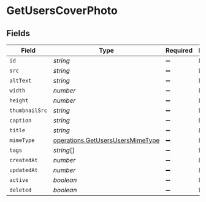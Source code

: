 # GetUsersCoverPhoto


## Fields

| Field                                                                                | Type                                                                                 | Required                                                                             | Description                                                                          |
| ------------------------------------------------------------------------------------ | ------------------------------------------------------------------------------------ | ------------------------------------------------------------------------------------ | ------------------------------------------------------------------------------------ |
| `id`                                                                                 | *string*                                                                             | :heavy_minus_sign:                                                                   | N/A                                                                                  |
| `src`                                                                                | *string*                                                                             | :heavy_minus_sign:                                                                   | N/A                                                                                  |
| `altText`                                                                            | *string*                                                                             | :heavy_minus_sign:                                                                   | N/A                                                                                  |
| `width`                                                                              | *number*                                                                             | :heavy_minus_sign:                                                                   | N/A                                                                                  |
| `height`                                                                             | *number*                                                                             | :heavy_minus_sign:                                                                   | N/A                                                                                  |
| `thumbnailSrc`                                                                       | *string*                                                                             | :heavy_minus_sign:                                                                   | N/A                                                                                  |
| `caption`                                                                            | *string*                                                                             | :heavy_minus_sign:                                                                   | N/A                                                                                  |
| `title`                                                                              | *string*                                                                             | :heavy_minus_sign:                                                                   | N/A                                                                                  |
| `mimeType`                                                                           | [operations.GetUsersUsersMimeType](../../models/operations/getusersusersmimetype.md) | :heavy_minus_sign:                                                                   | N/A                                                                                  |
| `tags`                                                                               | *string*[]                                                                           | :heavy_minus_sign:                                                                   | N/A                                                                                  |
| `createdAt`                                                                          | *number*                                                                             | :heavy_minus_sign:                                                                   | N/A                                                                                  |
| `updatedAt`                                                                          | *number*                                                                             | :heavy_minus_sign:                                                                   | N/A                                                                                  |
| `active`                                                                             | *boolean*                                                                            | :heavy_minus_sign:                                                                   | N/A                                                                                  |
| `deleted`                                                                            | *boolean*                                                                            | :heavy_minus_sign:                                                                   | N/A                                                                                  |
